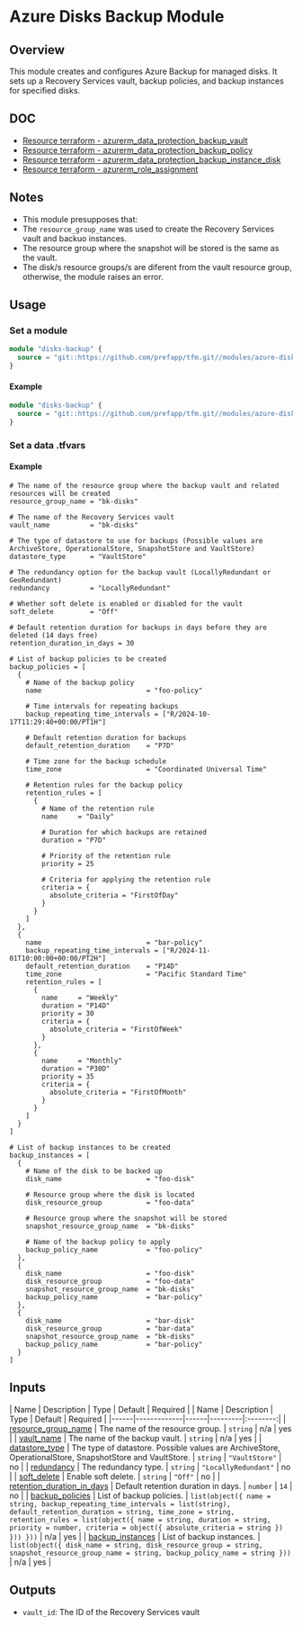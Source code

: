 # Azure Disks Backup Module

## Overview

This module creates and configures Azure Backup for managed disks. It sets up a Recovery Services vault, backup policies, and backup instances for specified disks.

## DOC

- [Resource terraform - azurerm_data_protection_backup_vault](https://registry.terraform.io/providers/hashicorp/azurerm/latest/docs/resources/data_protection_backup_vault)
- [Resource terraform - azurerm_data_protection_backup_policy](https://registry.terraform.io/providers/hashicorp/azurerm/latest/docs/resources/data_protection_backup_policy)
- [Resource terraform - azurerm_data_protection_backup_instance_disk](https://registry.terraform.io/providers/hashicorp/azurerm/latest/docs/resources/data_protection_backup_instance_disk)
- [Resource terraform - azurerm_role_assignment](https://registry.terraform.io/providers/hashicorp/azurerm/latest/docs/resources/role_assignment)

## Notes

- This module presupposes that:
- The `resource_group_name` was used to create the Recovery Services vault and backuo instances.
- The resource group where the snapshot will be stored is the same as the vault.
- The disk/s resource groups/s are diferent from the vault resource group, otherwise, the module raises an error.

## Usage

### Set a module

```terraform
module "disks-backup" {
  source = "git::https://github.com/prefapp/tfm.git//modules/azure-disks-backup?ref=<version>"
}
```

#### Example

```terraform
module "disks-backup" {
  source = "git::https://github.com/prefapp/tfm.git//modules/azure-disks-backup?ref=v1.2.3"
}
```

### Set a data .tfvars

#### Example

```hcl
# The name of the resource group where the backup vault and related resources will be created
resource_group_name = "bk-disks"

# The name of the Recovery Services vault
vault_name          = "bk-disks"

# The type of datastore to use for backups (Possible values are ArchiveStore, OperationalStore, SnapshotStore and VaultStore)
datastore_type      = "VaultStore"

# The redundancy option for the backup vault (LocallyRedundant or GeoRedundant)
redundancy          = "LocallyRedundant"

# Whether soft delete is enabled or disabled for the vault
soft_delete         = "Off"

# Default retention duration for backups in days before they are deleted (14 days free)
retention_duration_in_days = 30

# List of backup policies to be created
backup_policies = [
  {
    # Name of the backup policy
    name                          = "foo-policy"

    # Time intervals for repeating backups
    backup_repeating_time_intervals = ["R/2024-10-17T11:29:40+00:00/PT1H"]

    # Default retention duration for backups
    default_retention_duration    = "P7D"

    # Time zone for the backup schedule
    time_zone                     = "Coordinated Universal Time"

    # Retention rules for the backup policy
    retention_rules = [
      {
        # Name of the retention rule
        name     = "Daily"

        # Duration for which backups are retained
        duration = "P7D"

        # Priority of the retention rule
        priority = 25

        # Criteria for applying the retention rule
        criteria = {
          absolute_criteria = "FirstOfDay"
        }
      }
    ]
  },
  {
    name                          = "bar-policy"
    backup_repeating_time_intervals = ["R/2024-11-01T10:00:00+00:00/PT2H"]
    default_retention_duration    = "P14D"
    time_zone                     = "Pacific Standard Time"
    retention_rules = [
      {
        name     = "Weekly"
        duration = "P14D"
        priority = 30
        criteria = {
          absolute_criteria = "FirstOfWeek"
        }
      },
      {
        name     = "Monthly"
        duration = "P30D"
        priority = 35
        criteria = {
          absolute_criteria = "FirstOfMonth"
        }
      }
    ]
  }
]

# List of backup instances to be created
backup_instances = [
  {
    # Name of the disk to be backed up
    disk_name                     = "foo-disk"

    # Resource group where the disk is located
    disk_resource_group           = "foo-data"

    # Resource group where the snapshot will be stored
    snapshot_resource_group_name  = "bk-disks"

    # Name of the backup policy to apply
    backup_policy_name            = "foo-policy"
  },
  {
    disk_name                     = "foo-disk"
    disk_resource_group           = "foo-data"
    snapshot_resource_group_name  = "bk-disks"
    backup_policy_name            = "bar-policy"
  },
  {
    disk_name                     = "bar-disk"
    disk_resource_group           = "bar-data"
    snapshot_resource_group_name  = "bk-disks"
    backup_policy_name            = "bar-policy"
  }
]
```

## Inputs

| Name | Description | Type | Default | Required |
| Name | Description | Type | Default | Required |
|------|-------------|------|---------|:--------:|
| <a name="input_resource_group_name"></a> [resource_group_name](#input_resource_group_name) | The name of the resource group. | `string` | n/a | yes |
| <a name="input_vault_name"></a> [vault_name](#input_vault_name) | The name of the backup vault. | `string` | n/a | yes |
| <a name="input_datastore_type"></a> [datastore_type](#input_datastore_type) | The type of datastore. Possible values are ArchiveStore, OperationalStore, SnapshotStore and VaultStore. | `string` | `"VaultStore"` | no |
| <a name="input_redundancy"></a> [redundancy](#input_redundancy) | The redundancy type. | `string` | `"LocallyRedundant"` | no |
| <a name="input_soft_delete"></a> [soft_delete](#input_soft_delete) | Enable soft delete. | `string` | `"Off"` | no |
| <a name="input_retention_duration_in_days"></a> [retention_duration_in_days](#input_retention_duration_in_days) | Default retention duration in days. | `number` | `14` | no |
| <a name="input_backup_policies"></a> [backup_policies](#input_backup_policies) | List of backup policies. | `list(object({ name = string, backup_repeating_time_intervals = list(string), default_retention_duration = string, time_zone = string, retention_rules = list(object({ name = string, duration = string, priority = number, criteria = object({ absolute_criteria = string }) })) }))` | n/a | yes |
| <a name="input_backup_instances"></a> [backup_instances](#input_backup_instances) | List of backup instances. | `list(object({ disk_name = string, disk_resource_group = string, snapshot_resource_group_name = string, backup_policy_name = string }))` | n/a | yes |

## Outputs

- `vault_id`: The ID of the Recovery Services vault
